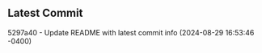 
## Latest Commit
5297a40 - Update README with latest commit info (2024-08-29 16:53:46 -0400) <Yunxi-Zhou>
